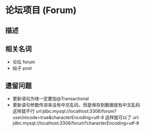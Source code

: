 # 论坛项目 (Forum)

## 描述

## 相关名词
- 论坛 forum
- 帖子 post

## 遗留问题
- 更新语句为啥一定要加@Transactional
- 更新语句参数传进来没有中文乱码，但是保存到数据就有中文乱码    
    这样就不行 url:jdbc:mysql://localhost:3306/forum?useUnicode=true&amp;characterEncoding=utf-8
    这样就可以了 url: jdbc:mysql://localhost:3306/forum?characterEncoding=utf-8
